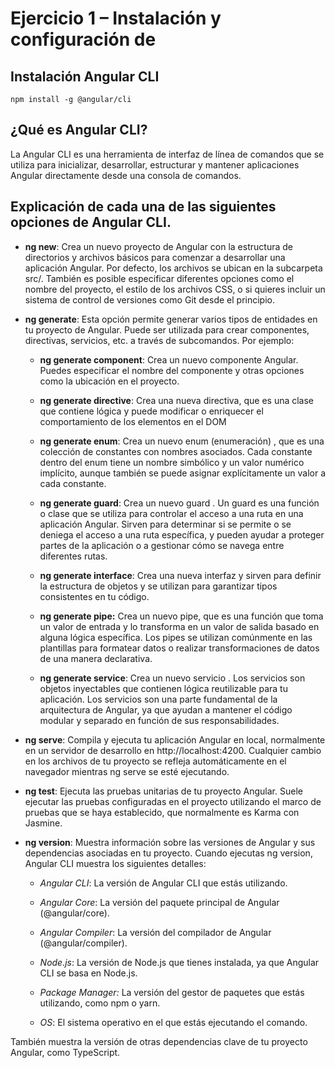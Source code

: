 # Ejercicio 1 – Instalación y configuración de

## Instalación Angular CLI 

```
npm install -g @angular/cli
```

## ¿Qué es Angular CLI?

La Angular CLI es una herramienta de interfaz de línea de comandos que se utiliza para inicializar, desarrollar, estructurar y mantener aplicaciones Angular directamente desde una consola de comandos.

## Explicación de cada una de las siguientes opciones de Angular CLI.

- **ng new**: Crea un nuevo proyecto de Angular con la estructura de directorios y archivos básicos para comenzar a desarrollar una aplicación Angular. Por defecto, los archivos se ubican en la subcarpeta src/. También es posible especificar diferentes opciones como el nombre del proyecto, el estilo de los archivos CSS, o si quieres incluir un sistema de control de versiones como Git desde el principio.
  
- **ng generate**: Esta opción permite generar varios tipos de entidades en tu proyecto de Angular. Puede ser utilizada para crear componentes, directivas, servicios, etc. a través de subcomandos. Por ejemplo:

  - **ng generate component**: Crea un nuevo componente Angular. Puedes especificar el nombre del componente y otras opciones como la ubicación en el proyecto.
  
  - **ng generate directive**: Crea una nueva directiva, que es una clase que contiene lógica  y puede modificar o enriquecer el comportamiento de los elementos en el DOM
  
  - **ng generate enum**: Crea un nuevo enum (enumeración) , que es una colección de constantes con nombres asociados. Cada constante dentro del enum tiene un nombre simbólico y un valor numérico implícito, aunque también se puede asignar explícitamente un valor a cada constante.
  
  - **ng generate guard**: Crea un nuevo guard . Un guard es una función o clase que se utiliza para controlar el acceso a una ruta en una aplicación Angular. Sirven para determinar si se permite o se deniega el acceso a una ruta específica, y pueden ayudar a proteger partes de la aplicación o a gestionar cómo se navega entre diferentes rutas.

  - **ng generate interface**: Crea una nueva interfaz y sirven para definir la estructura de objetos y se utilizan para garantizar tipos consistentes en tu código.
  
  - **ng generate pipe:** Crea un nuevo pipe, que es una función que toma un valor de entrada y lo transforma en un valor de salida basado en alguna lógica específica. Los pipes se utilizan comúnmente en las plantillas para formatear datos o realizar transformaciones de datos de una manera declarativa.
 
  - **ng generate service**: Crea un nuevo servicio . Los servicios son objetos inyectables que contienen lógica reutilizable para tu aplicación. Los servicios son una parte fundamental de la arquitectura de Angular, ya que ayudan a mantener el código modular y separado en función de sus responsabilidades.
  
- **ng serve**: Compila y ejecuta tu aplicación Angular en local, normalmente en un servidor de desarrollo en http://localhost:4200. Cualquier cambio en los archivos de tu proyecto se refleja automáticamente en el navegador mientras ng serve se esté ejecutando.
  
- **ng test**: Ejecuta las pruebas unitarias de tu proyecto Angular. Suele ejecutar las pruebas configuradas en el proyecto utilizando el marco de pruebas que se haya establecido, que normalmente es Karma con Jasmine.

- **ng version**: Muestra información sobre las versiones de Angular y sus dependencias asociadas en tu proyecto. Cuando ejecutas ng version, Angular CLI muestra los siguientes detalles:

  - *Angular CLI*: La versión de Angular CLI que estás utilizando.

  - *Angular Core*: La versión del paquete principal de Angular (@angular/core).

  - *Angular Compiler*: La versión del compilador de Angular (@angular/compiler).

  - *Node.js*: La versión de Node.js que tienes instalada, ya que Angular CLI se basa en Node.js.

  - *Package Manager:* La versión del gestor de paquetes que estás utilizando, como npm o yarn.

  - *OS*: El sistema operativo en el que estás ejecutando el comando.

También muestra la versión de otras dependencias clave de tu proyecto Angular, como TypeScript.